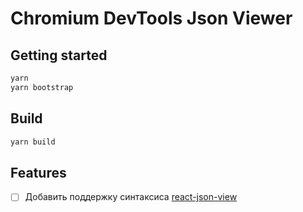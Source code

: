 # Chromium DevTools Json Viewer

## Getting started

```sh
yarn
yarn bootstrap
```


## Build

```sh
yarn build
```


## Features

- [ ] Добавить поддержку синтаксиса [react-json-view](https://mac-s-g.github.io/react-json-view/demo/dist/)
